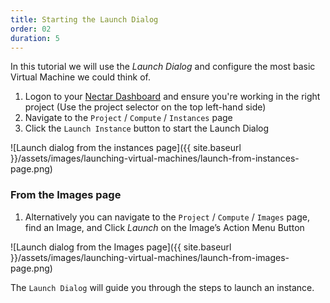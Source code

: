 ```yaml
---
title: Starting the Launch Dialog
order: 02
duration: 5
---
```


In this tutorial we will use the *Launch Dialog* and configure the most basic Virtual Machine we could think of. 

1. Logon to your [Nectar Dashboard](https://dashboard.rc.nectar.org.au) and ensure you're working in the right project (Use the project selector on the top left-hand side)
2. Navigate to the `Project` / `Compute` / `Instances` page 
3. Click the `Launch Instance` button to start the Launch Dialog

![Launch dialog from the instances page]({{ site.baseurl }}/assets/images/launching-virtual-machines/launch-from-instances-page.png)

### From the Images page

1. Alternatively you can navigate to the `Project` / `Compute` / `Images` page, find an Image, and Click *Launch* on the Image’s Action Menu Button

![Launch dialog from the Images page]({{ site.baseurl }}/assets/images/launching-virtual-machines/launch-from-images-page.png)

The `Launch Dialog` will guide you through the steps to launch an instance.
